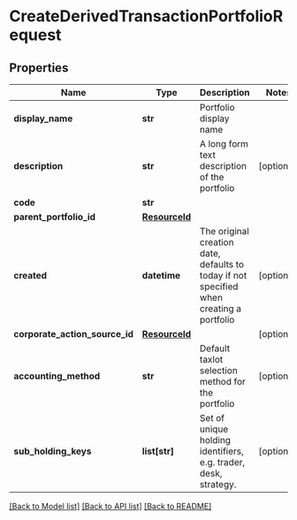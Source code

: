 # CreateDerivedTransactionPortfolioRequest

## Properties
Name | Type | Description | Notes
------------ | ------------- | ------------- | -------------
**display_name** | **str** | Portfolio display name | 
**description** | **str** | A long form text description of  the portfolio | [optional] 
**code** | **str** |  | 
**parent_portfolio_id** | [**ResourceId**](ResourceId.md) |  | 
**created** | **datetime** | The original creation date, defaults to today if not specified when creating a portfolio | [optional] 
**corporate_action_source_id** | [**ResourceId**](ResourceId.md) |  | [optional] 
**accounting_method** | **str** | Default taxlot selection method for the portfolio | [optional] 
**sub_holding_keys** | **list[str]** | Set of unique holding identifiers, e.g. trader, desk, strategy. | [optional] 

[[Back to Model list]](../README.md#documentation-for-models) [[Back to API list]](../README.md#documentation-for-api-endpoints) [[Back to README]](../README.md)


